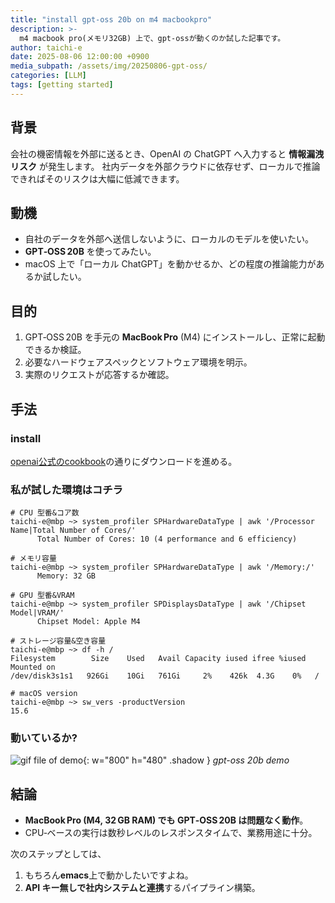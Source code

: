 ```yaml
---
title: "install gpt-oss 20b on m4 macbookpro"
description: >-
  m4 macbook pro(メモリ32GB) 上で、gpt-ossが動くのか試した記事です。
author: taichi-e
date: 2025-08-06 12:00:00 +0900
media_subpath: /assets/img/20250806-gpt-oss/
categories: [LLM]
tags: [getting started]
---
```

## 背景
会社の機密情報を外部に送るとき、OpenAI の ChatGPT へ入力すると **情報漏洩リスク** が発生します。
社内データを外部クラウドに依存せず、ローカルで推論できればそのリスクは大幅に低減できます。
## 動機
- 自社のデータを外部へ送信しないように、ローカルのモデルを使いたい。
- **GPT‑OSS 20B** を使ってみたい。
- macOS 上で「ローカル ChatGPT」を動かせるか、どの程度の推論能力があるか試したい。
## 目的
1. GPT‑OSS 20B を手元の **MacBook Pro** (M4) にインストールし、正常に起動できるか検証。
2. 必要なハードウェアスペックとソフトウェア環境を明示。
3. 実際のリクエストが応答するか確認。
## 手法
### install 
[openai公式のcookbook](https://cookbook.openai.com/articles/gpt-oss/run-locally-lmstudio)の通りにダウンロードを進める。
### 私が試した環境はコチラ

```
# CPU 型番&コア数
taichi-e@mbp ~> system_profiler SPHardwareDataType | awk '/Processor Name|Total Number of Cores/' 
      Total Number of Cores: 10 (4 performance and 6 efficiency)

# メモリ容量
taichi-e@mbp ~> system_profiler SPHardwareDataType | awk '/Memory:/' 
      Memory: 32 GB

# GPU 型番&VRAM
taichi-e@mbp ~> system_profiler SPDisplaysDataType | awk '/Chipset Model|VRAM/' 
      Chipset Model: Apple M4

# ストレージ容量&空き容量
taichi-e@mbp ~> df -h / 
Filesystem        Size    Used   Avail Capacity iused ifree %iused  Mounted on
/dev/disk3s1s1   926Gi    10Gi   761Gi     2%    426k  4.3G    0%   /

# macOS version
taichi-e@mbp ~> sw_vers -productVersion 
15.6
```

### 動いているか?
![gif file of demo](gpt-oss-20b-demo.gif){: w="800" h="480" .shadow }
_gpt-oss 20b demo_

## 結論
- **MacBook Pro (M4, 32 GB RAM) でも GPT‑OSS 20B は問題なく動作**。
- CPU‑ベースの実行は数秒レベルのレスポンスタイムで、業務用途に十分。

次のステップとしては、
1. もちろん**emacs**上で動かしたいですよね。
2. **API キー無しで社内システムと連携**するパイプライン構築。
